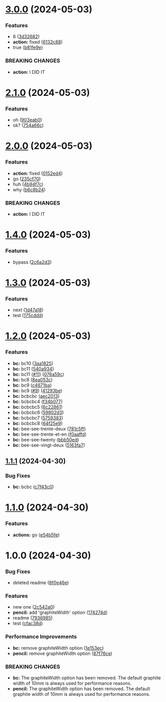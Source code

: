 # [3.0.0](https://github.com/takuyahara/test-semantic-version/compare/v2.1.0...v3.0.0) (2024-05-03)


### Features

* 6 ([3d32682](https://github.com/takuyahara/test-semantic-version/commit/3d32682ce7d534303d6489637313f09c9809a0f3))
* **action:** fixed ([6132c88](https://github.com/takuyahara/test-semantic-version/commit/6132c88fdde61ad8098b743748d5de6868f068dd))
* true ([b81fe9e](https://github.com/takuyahara/test-semantic-version/commit/b81fe9e8c7011a30ac5750db032266a696223569))


### BREAKING CHANGES

* **action:** I DID IT

# [2.1.0](https://github.com/takuyahara/test-semantic-version/compare/v2.0.0...v2.1.0) (2024-05-03)


### Features

* oh ([903eab0](https://github.com/takuyahara/test-semantic-version/commit/903eab016a18a1bb7b67f0283459a7d1c3f957f2))
* ok? ([754a66c](https://github.com/takuyahara/test-semantic-version/commit/754a66c3399b8cf7c5191886a0db6dcf30aa15bc))

# [2.0.0](https://github.com/takuyahara/test-semantic-version/compare/v1.4.0...v2.0.0) (2024-05-03)


### Features

* **action:** fixed ([0152ed4](https://github.com/takuyahara/test-semantic-version/commit/0152ed4558ac2742b30f380fccc777ce2bd80318))
* go ([235cf70](https://github.com/takuyahara/test-semantic-version/commit/235cf704a671a57667fdf2d4c27a6a57e4d9549e))
* huh ([4b94f7c](https://github.com/takuyahara/test-semantic-version/commit/4b94f7c5345744448efe9be6021c1a56c396fd64))
* why ([b6c8b24](https://github.com/takuyahara/test-semantic-version/commit/b6c8b24f7bb49b2a574bf3b9211e067b81215e33))


### BREAKING CHANGES

* **action:** I DID IT

# [1.4.0](https://github.com/takuyahara/test-semantic-version/compare/v1.3.0...v1.4.0) (2024-05-03)


### Features

* bypass ([2c6a2d3](https://github.com/takuyahara/test-semantic-version/commit/2c6a2d35f04202e2c0055b38cda785e0dc21d1d7))

# [1.3.0](https://github.com/takuyahara/test-semantic-version/compare/v1.2.0...v1.3.0) (2024-05-03)


### Features

* next ([1d47a18](https://github.com/takuyahara/test-semantic-version/commit/1d47a18b5fc0c3a5fe66eb3649e0312a480b01ad))
* test ([175cddd](https://github.com/takuyahara/test-semantic-version/commit/175cddd5a7b6ea75252de8ed51597db981650006))

# [1.2.0](https://github.com/takuyahara/test-semantic-version/compare/v1.1.1...v1.2.0) (2024-05-03)


### Features

* **bc:** bc10 ([3aa1825](https://github.com/takuyahara/test-semantic-version/commit/3aa182594a32db3a5c342918a5aec08c33d6aad7))
* **bc:** bc11 ([540a934](https://github.com/takuyahara/test-semantic-version/commit/540a934f9c2d2ba62e560f6f64d2a3f10c945aa6))
* **bc:** bc11 ([#11](https://github.com/takuyahara/test-semantic-version/issues/11)) ([076a59c](https://github.com/takuyahara/test-semantic-version/commit/076a59cf0eb219d7b3bfbed44eb0d48b7b250b67))
* **bc:** bc8 ([8ea053c](https://github.com/takuyahara/test-semantic-version/commit/8ea053c49e3304750ca7bd7d632a6adbe2bcb439))
* **bc:** bc9 ([c4671ba](https://github.com/takuyahara/test-semantic-version/commit/c4671ba5eaa8260ca91829b309f21baf5932e08c))
* **bc:** bc9 ([#9](https://github.com/takuyahara/test-semantic-version/issues/9)) ([41293be](https://github.com/takuyahara/test-semantic-version/commit/41293be6ae2b01f4f8d6c33ba925058dd1a6449a))
* **bc:** bcbcbc ([aec2013](https://github.com/takuyahara/test-semantic-version/commit/aec2013b5065e3e51f2e75fa418d9208e1aa35bb))
* **bc:** bcbcbc4 ([f34b077](https://github.com/takuyahara/test-semantic-version/commit/f34b077441947e89320a882b8e78b85a149c391e))
* **bc:** bcbcbc5 ([6c22861](https://github.com/takuyahara/test-semantic-version/commit/6c2286138565b9f5ef168fa58df62e992ab18918))
* **bc:** bcbcbc6 ([59802d3](https://github.com/takuyahara/test-semantic-version/commit/59802d30397086db5aba4b5f8a1b4e52ffe0e458))
* **bc:** bcbcbc7 ([5759383](https://github.com/takuyahara/test-semantic-version/commit/5759383f2fe947e34019c9e7230506d9cae25b1a))
* **bc:** bcbcbc8 ([64f25e9](https://github.com/takuyahara/test-semantic-version/commit/64f25e9c81ce17ba2dd925f1b05e2bb0c1dbd0d6))
* **bc:** bee-see-trente-deux ([781c5ff](https://github.com/takuyahara/test-semantic-version/commit/781c5ff6fdb0fd268a6c6568163595e6cb1e4be9))
* **bc:** bee-see-trente-et-en ([f0aaffd](https://github.com/takuyahara/test-semantic-version/commit/f0aaffd927a60e1427c781a06d8cf01683b49996))
* **bc:** bee-see-twenty ([bbb50ed](https://github.com/takuyahara/test-semantic-version/commit/bbb50ede9017292930c38a5ead40c77142f563b5))
* **bc:** bee-see-vingt-deux ([5163fa7](https://github.com/takuyahara/test-semantic-version/commit/5163fa796fdc7868ed28f4f99d42bdd453178eb5))

## [1.1.1](https://github.com/takuyahara/test-semantic-version/compare/v1.1.0...v1.1.1) (2024-04-30)


### Bug Fixes

* **bc:** bcbc ([c7f43c0](https://github.com/takuyahara/test-semantic-version/commit/c7f43c052aa8a4b8d9dea1bb52a04dbee10d4d7e))

# [1.1.0](https://github.com/takuyahara/test-semantic-version/compare/v1.0.0...v1.1.0) (2024-04-30)


### Features

* **actions:** go ([e54b5fe](https://github.com/takuyahara/test-semantic-version/commit/e54b5fe3a8437b6cabd5aba7de01057ea32ba2f9))

# 1.0.0 (2024-04-30)


### Bug Fixes

* deleted readme ([6f0e46e](https://github.com/takuyahara/test-semantic-version/commit/6f0e46e79cbd545ed3e6d96e39540f346f0baae8))


### Features

* new one ([2c542a0](https://github.com/takuyahara/test-semantic-version/commit/2c542a035b5d54a1e2c440b10b8bf8d216d17548))
* **pencil:** add 'graphiteWidth' option ([174274d](https://github.com/takuyahara/test-semantic-version/commit/174274df38e2d2d2e365e25b5ee0232450e0ab7f))
* readme ([7936985](https://github.com/takuyahara/test-semantic-version/commit/7936985214863660afdd5117680302c2e30f7923))
* test ([cfac38d](https://github.com/takuyahara/test-semantic-version/commit/cfac38df2a8ffae47d392844fe793d4ab2ecb6a1))


### Performance Improvements

* **bc:** remove graphiteWidth option ([1e153ec](https://github.com/takuyahara/test-semantic-version/commit/1e153ec1990dabb923fa8667a199a8a606dfd5ba))
* **pencil:** remove graphiteWidth option ([87f76ce](https://github.com/takuyahara/test-semantic-version/commit/87f76ceb67144f7ecb429de1679372d9b78c43a2))


### BREAKING CHANGES

* **bc:** The graphiteWidth option has been removed.
The default graphite width of 10mm is always used for performance reasons.
* **pencil:** The graphiteWidth option has been removed.
The default graphite width of 10mm is always used for performance reasons.
